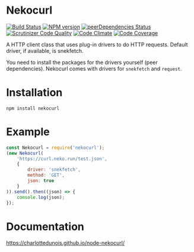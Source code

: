 # Nekocurl
[![Build Status](https://scrutinizer-ci.com/g/CharlotteDunois/node-nekocurl/badges/build.png?b=master)](https://scrutinizer-ci.com/g/CharlotteDunois/node-nekocurl/build-status/master) [![NPM version](https://img.shields.io/npm/v/nekocurl.svg?maxAge=3600)](https://www.npmjs.com/package/nekocurl) [![peerDependencies Status](https://david-dm.org/CharlotteDunois/node-nekocurl/peer-status.svg)](https://david-dm.org/CharlotteDunois/node-nekocurl?type=peer) [![Scrutinizer Code Quality](https://scrutinizer-ci.com/g/CharlotteDunois/node-nekocurl/badges/quality-score.png?b=master)](https://scrutinizer-ci.com/g/CharlotteDunois/node-nekocurl/?branch=master) [![Code Climate](https://codeclimate.com/github/CharlotteDunois/node-nekocurl/badges/gpa.svg)](https://codeclimate.com/github/CharlotteDunois/node-nekocurl) [![Code Coverage](https://scrutinizer-ci.com/g/CharlotteDunois/node-nekocurl/badges/coverage.png?b=master)](https://scrutinizer-ci.com/g/CharlotteDunois/node-nekocurl/?branch=master)

A HTTP client class that uses plug-in drivers to do HTTP requests. Default driver, if available, is snekfetch.

You need to install the packages for the drivers yourself (peer dependencies). Nekocurl comes with drivers for `snekfetch` and `request`.

# Installation
```
npm install nekocurl
```

# Example
```js
const Nekocurl = require('nekocurl');
(new Nekocurl(
    'https://curl.neko.run/test.json',
    {
        driver: 'snekfetch',
        method: 'GET',
        json: true
    }
)).send().then((json) => {
    console.log(json);
});
```

# Documentation
https://charlottedunois.github.io/node-nekocurl/
